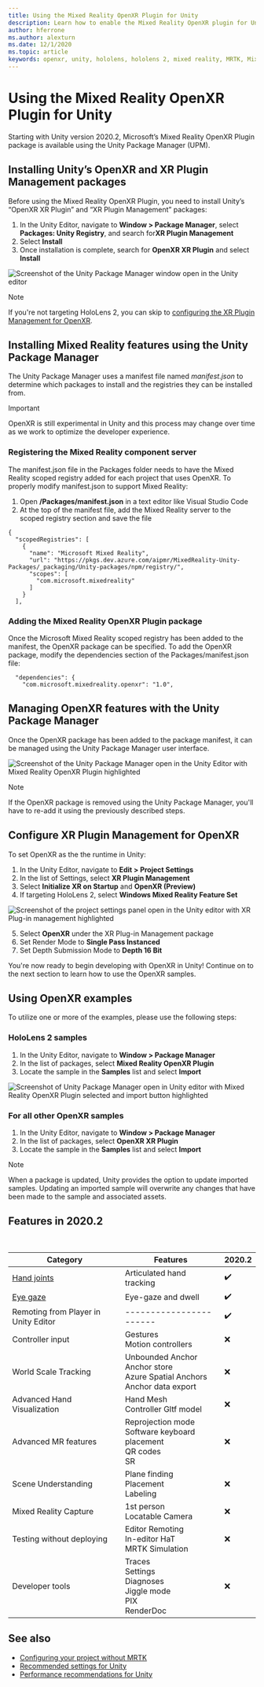 ```yaml
---
title: Using the Mixed Reality OpenXR Plugin for Unity
description: Learn how to enable the Mixed Reality OpenXR plugin for Unity projects.
author: hferrone
ms.author: alexturn
ms.date: 12/1/2020
ms.topic: article
keywords: openxr, unity, hololens, hololens 2, mixed reality, MRTK, Mixed Reality Toolkit, augmented reality, virtual reality, mixed reality headsets, learn, tutorial, getting started
---
```



# Using the Mixed Reality OpenXR Plugin for Unity

Starting with Unity version 2020.2, Microsoft’s Mixed Reality OpenXR Plugin package is available using the Unity Package Manager (UPM).

## Installing Unity’s OpenXR and XR Plugin Management packages

Before using the Mixed Reality OpenXR Plugin, you need to install Unity’s “OpenXR XR Plugin” and “XR Plugin Management” packages:

1. In the Unity Editor, navigate to **Window > Package Manager**, select **Packages: Unity Registry**, and search for**XR Plugin Management**
2. Select **Install**   
3. Once installation is complete, search for **OpenXR XR Plugin** and select **Install**

![Screenshot of the Unity Package Manager window open in the Unity editor](images/openxr-img-01.png)

> [!NOTE]
> If you're not targeting HoloLens 2, you can skip to [configuring the XR Plugin Management for OpenXR](#configure-xr-plugin-management-for-openxr).

## Installing Mixed Reality features using the Unity Package Manager

The Unity Package Manager uses a manifest file named *manifest.json* to determine which packages to install and the registries they can be installed from.

> [!IMPORTANT]
> OpenXR is still experimental in Unity and this process may change over time as we work to optimize the developer experience.

### Registering the Mixed Reality component server

The manifest.json file in the Packages folder needs to have the Mixed Reality scoped registry added for each project that uses OpenXR. To properly modify manifest.json to support Mixed Reality:

1.	Open **<projectRoot>/Packages/manifest.json** in a text editor like Visual Studio Code
2.	At the top of the manifest file, add the Mixed Reality server to the scoped registry section and save the file

```
{
  "scopedRegistries": [
    {
      "name": "Microsoft Mixed Reality",
      "url": "https://pkgs.dev.azure.com/aipmr/MixedReality-Unity-Packages/_packaging/Unity-packages/npm/registry/",
      "scopes": [
        "com.microsoft.mixedreality"
      ]
    }
  ],
```

### Adding the Mixed Reality OpenXR Plugin package

Once the Microsoft Mixed Reality scoped registry has been added to the manifest, the OpenXR package can be specified.
To add the OpenXR package, modify the dependencies section of the Packages/manifest.json file:

```
  "dependencies": {
    "com.microsoft.mixedreality.openxr": "1.0",
```

## Managing OpenXR features with the Unity Package Manager

Once the OpenXR package has been added to the package manifest, it can be managed using the Unity Package Manager user interface.  

![Screenshot of the Unity Package Manager open in the Unity Editor with Mixed Reality OpenXR Plugin highlighted](images/openxr-img-02.png)

> [!Note] 
> If the OpenXR package is removed using the Unity Package Manager, you'll have to re-add it using the previously described steps.

## Configure XR Plugin Management for OpenXR

To set OpenXR as the the runtime in Unity: 

1. In the Unity Editor, navigate to **Edit > Project Settings**
2. In the list of Settings, select **XR Plugin Management**
3. Select **Initialize XR on Startup** and **OpenXR (Preview)**
4. If targeting HoloLens 2, select **Windows Mixed Reality Feature Set**

![Screenshot of the project settings panel open in the Unity editor with XR Plug-in management highlighted](images/openxr-img-03.png)

5. Select **OpenXR** under the XR Plug-in Management package
6. Set Render Mode to **Single Pass Instanced**
7. Set Depth Submission Mode to **Depth 16 Bit**

You're now ready to begin developing with OpenXR in Unity!  Continue on to the next section to learn how to use the OpenXR samples.

## Using OpenXR examples

To utilize one or more of the examples, please use the following steps:

### HoloLens 2 samples

1. In the Unity Editor, navigate to **Window > Package Manager**
2. In the list of packages, select **Mixed Reality OpenXR Plugin**
3. Locate the sample in the **Samples** list and select **Import**

![Screenshot of Unity Package Manager open in Unity editor with Mixed Reality OpenXR Plugin selected and import button highlighted](images/openxr-img-04.png)

### For all other OpenXR samples

1. In the Unity Editor, navigate to **Window > Package Manager**
2. In the list of packages, select **OpenXR XR Plugin**
3. Locate the sample in the **Samples** list and select **Import**

> [!NOTE]
>  When a package is updated, Unity provides the option to update imported samples.  Updating an imported sample will overwrite any changes that have been made to the sample and associated assets.

## Features in 2020.2 

<br>

| Category | Features | 2020.2 |
| --- | --- | --- |
| [Hand joints](hand-eye-in-unity.md) | Articulated hand tracking | ✔️ |
| [Eye gaze](../../design/gaze-and-dwell-eyes.md) | Eye-gaze and dwell | ✔️ |
| Remoting from Player in Unity Editor | ----------------------- | ✔️ |
| Controller input | Gestures <br> Motion controllers | ❌ |
| World Scale Tracking | Unbounded Anchor <br> Anchor store <br> Azure Spatial Anchors <br> Anchor data export | ❌ |
| Advanced Hand Visualization | Hand Mesh <br> Controller Gltf model | ❌ |
| Advanced MR features | Reprojection mode <br> Software keyboard placement <br> QR codes <br> SR | ❌ |
| Scene Understanding | Plane finding <br> Placement <br> Labeling | ❌ |
| Mixed Reality Capture | 1st person <br> Locatable Camera | ❌ |
| Testing without deploying | Editor Remoting <br> In-editor HaT <br> MRTK Simulation | ❌ |
| Developer tools | Traces <br> Settings <br> Diagnoses <br> Jiggle mode <br> PIX <br> RenderDoc | ❌ |

## See also
* [Configuring your project without MRTK](configure-unity-project.md)
* [Recommended settings for Unity](recommended-settings-for-unity.md)
* [Performance recommendations for Unity](performance-recommendations-for-unity.md#how-to-profile-with-unity)